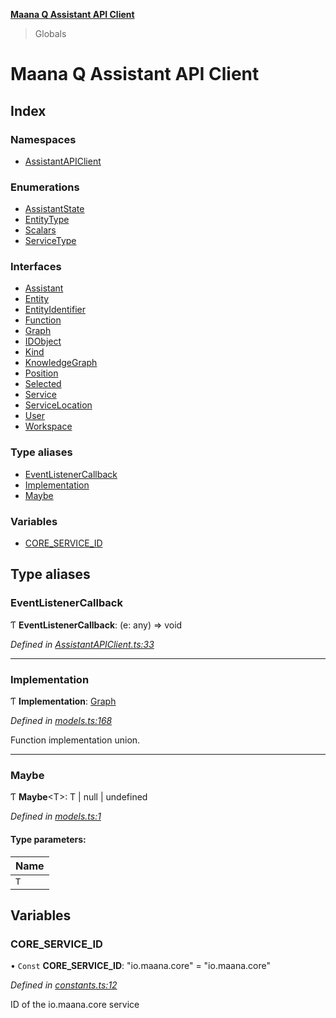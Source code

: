 **[Maana Q Assistant API Client](README.md)**

> Globals

# Maana Q Assistant API Client

## Index

### Namespaces

* [AssistantAPIClient](modules/assistantapiclient.md)

### Enumerations

* [AssistantState](enums/assistantstate.md)
* [EntityType](enums/entitytype.md)
* [Scalars](enums/scalars.md)
* [ServiceType](enums/servicetype.md)

### Interfaces

* [Assistant](interfaces/assistant.md)
* [Entity](interfaces/entity.md)
* [EntityIdentifier](interfaces/entityidentifier.md)
* [Function](interfaces/function.md)
* [Graph](interfaces/graph.md)
* [IDObject](interfaces/idobject.md)
* [Kind](interfaces/kind.md)
* [KnowledgeGraph](interfaces/knowledgegraph.md)
* [Position](interfaces/position.md)
* [Selected](interfaces/selected.md)
* [Service](interfaces/service.md)
* [ServiceLocation](interfaces/servicelocation.md)
* [User](interfaces/user.md)
* [Workspace](interfaces/workspace.md)

### Type aliases

* [EventListenerCallback](README.md#eventlistenercallback)
* [Implementation](README.md#implementation)
* [Maybe](README.md#maybe)

### Variables

* [CORE\_SERVICE\_ID](README.md#core_service_id)

## Type aliases

### EventListenerCallback

Ƭ  **EventListenerCallback**: (e: any) => void

*Defined in [AssistantAPIClient.ts:33](https://github.com/maana-io/q-assistant-client/blob/2fdcb17/src/AssistantAPIClient.ts#L33)*

___

### Implementation

Ƭ  **Implementation**: [Graph](interfaces/graph.md)

*Defined in [models.ts:168](https://github.com/maana-io/q-assistant-client/blob/2fdcb17/src/models.ts#L168)*

Function implementation union.

___

### Maybe

Ƭ  **Maybe**\<T>: T \| null \| undefined

*Defined in [models.ts:1](https://github.com/maana-io/q-assistant-client/blob/2fdcb17/src/models.ts#L1)*

#### Type parameters:

Name |
------ |
`T` |

## Variables

### CORE\_SERVICE\_ID

• `Const` **CORE\_SERVICE\_ID**: \"io.maana.core\" = "io.maana.core"

*Defined in [constants.ts:12](https://github.com/maana-io/q-assistant-client/blob/2fdcb17/src/constants.ts#L12)*

ID of the io.maana.core service
